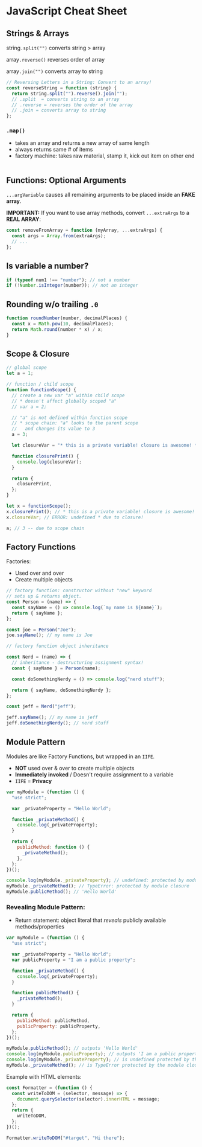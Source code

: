 # JavaScript Cheat Sheet

## Strings & Arrays

string`.split("")` converts string > array

array`.reverse()` reverses order of array

array`.join("")` converts array to string

```js
// Reversing Letters in a String: Convert to an array!
const reverseString = function (string) {
  return string.split("").reverse().join("");
  // .split  = converts string to an array
  // .reverse = reverses the order of the array
  // .join = converts array to string
};
```

### `.map()`

- takes an array and returns a new array of same length
- always returns same # of items
- factory machine: takes raw material, stamp it, kick out item on other end

```js

```

## Functions: Optional Arguments

`...argVariable` causes all remaining arguments to be placed inside an **FAKE array**.

**IMPORTANT:** If you want to use array methods, convert `...extraArgs` to a **REAL ARRAY**:

```js
const removeFromArray = function (myArray, ...extraArgs) {
  const args = Array.from(extraArgs);
  // ...
};
```

## Is variable a number?

```js
if (typeof num1 !== "number"); // not a number
if (!Number.isInteger(number)); // not an integer
```

## Rounding w/o trailing `.0`

```js
function roundNumber(number, decimalPlaces) {
  const x = Math.pow(10, decimalPlaces);
  return Math.round(number * x) / x;
}
```

## Scope & Closure

```js
// global scope
let a = 1;

// function / child scope
function functionScope() {
  // create a new var "a" within child scope
  // * doesn't affect globally scoped "a"
  // var a = 2;

  // "a" is not defined within function scope
  // * scope chain: "a" looks to the parent scope
  //   and changes its value to 3
  a = 3;

  let closureVar = "* this is a private variable! closure is awesome! *";

  function closurePrint() {
    console.log(closureVar);
  }

  return {
    closurePrint,
  };
}

let x = functionScope();
x.closurePrint(); // * this is a private variable! closure is awesome! *
x.closureVar; // ERROR: undefined * due to closure!

a; // 3 -- due to scope chain
```

## Factory Functions

Factories:

- Used over and over
- Create multiple objects

```js
// factory function: constructor without "new" keyword
// sets up & returns object.
const Person = (name) => {
  const sayName = () => console.log(`my name is ${name}`);
  return { sayName };
};

const joe = Person("Joe");
joe.sayName(); // my name is Joe

// factory function object inheritance

const Nerd = (name) => {
  // inheritance - destructuring assignment syntax!
  const { sayName } = Person(name);

  const doSomethingNerdy = () => console.log("nerd stuff");

  return { sayName, doSomethingNerdy };
};

const jeff = Nerd("jeff");

jeff.sayName(); // my name is jeff
jeff.doSomethingNerdy(); // nerd stuff
```

## Module Pattern

Modules are like Factory Functions, but wrapped in an `IIFE`.

- **NOT** used over & over to create multiple objects
- **Immediately invoked** / Doesn't require assignment to a variable
- `IIFE` = **Privacy**

```js
var myModule = (function () {
  "use strict";

  var _privateProperty = "Hello World";

  function _privateMethod() {
    console.log(_privateProperty);
  }

  return {
    publicMethod: function () {
      _privateMethod();
    },
  };
})();

console.log(myModule._privateProperty); // undefined: protected by module closure
myModule._privateMethod(); // TypeError: protected by module closure
myModule.publicMethod(); // 'Hello World'
```

### Revealing Module Pattern:

- Return statement: object literal that _reveals_ publicly available methods/properties

```js
var myModule = (function () {
  "use strict";

  var _privateProperty = "Hello World";
  var publicProperty = "I am a public property";

  function _privateMethod() {
    console.log(_privateProperty);
  }

  function publicMethod() {
    _privateMethod();
  }

  return {
    publicMethod: publicMethod,
    publicProperty: publicProperty,
  };
})();

myModule.publicMethod(); // outputs 'Hello World'
console.log(myModule.publicProperty); // outputs 'I am a public property'
console.log(myModule._privateProperty); // is undefined protected by the module closure
myModule._privateMethod(); // is TypeError protected by the module closure
```

Example with HTML elements:

```js
const Formatter = (function () {
  const writeToDOM = (selector, message) => {
    document.querySelector(selector).innerHTML = message;
  };
  return {
    writeToDOM,
  };
})();

Formatter.writeToDOM("#target", "Hi there");
```
